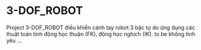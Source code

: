 # 3-DOF_ROBOT

Project 3-DOF_ROBOT điều khiển cánh tay robot 3 bậc tự do ứng dụng các thuật toán tính động học thuận (FK), động học nghịch (IK).
to be không tình yêu ...
